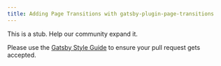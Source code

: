 ```yaml
---
title: Adding Page Transitions with gatsby-plugin-page-transitions
---
```


This is a stub. Help our community expand it.

Please use the [Gatsby Style Guide](/docs/gatsby-style-guide/) to ensure your
pull request gets accepted.
